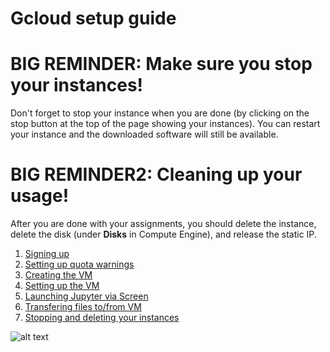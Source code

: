 # Gcloud setup guide #

# BIG REMINDER: Make sure you stop your instances! #
Don't forget to stop your instance when you are done (by clicking on the stop button at the top of the page showing your instances). You can restart your instance and the downloaded software will still be available. 

# BIG REMINDER2: Cleaning up your usage! #
After you are done with your assignments, you should delete the instance, delete the disk (under **Disks** in Compute Engine), and release the static IP.

1. [Signing up](1signup.md)
2. [Setting up quota warnings](2setup_quota_warnings.md)
3. [Creating the VM](3machine_create.md)
4. [Setting up the VM](4machine_setup.md)
5. [Launching Jupyter via Screen](5screen.md)
6. [Transfering files to/from VM](6file_transfers.md)
7. [Stopping and deleting your instances](7stop.md)

![alt text](https://github.com/ekapolc/nlp_course/raw/master/gcloud/image/nooo.jpg "no money")
